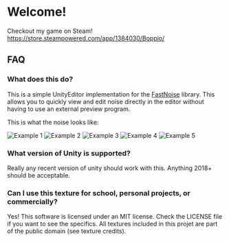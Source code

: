# Welcome!

Checkout my game on Steam! https://store.steampowered.com/app/1384030/Boppio/

## FAQ

### What does this do?

This is a simple UnityEditor implementation for the [FastNoise](https://github.com/Auburn/FastNoise) library. This allows you to quickly view and edit noise directly in the editor without having to use an external preview program.

This is what the noise looks like:

![Example 1](https://github.com/boppygames/FastNoiseEditorUnity/blob/main/ReadmeImg/Example1.png?raw=true)
![Example 2](https://github.com/boppygames/FastNoiseEditorUnity/blob/main/ReadmeImg/Example2.png?raw=true)
![Example 3](https://github.com/boppygames/FastNoiseEditorUnity/blob/main/ReadmeImg/Example3.png?raw=true)
![Example 4](https://github.com/boppygames/FastNoiseEditorUnity/blob/main/ReadmeImg/Example4.png?raw=true)
![Example 5](https://github.com/boppygames/FastNoiseEditorUnity/blob/main/ReadmeImg/Example5.png?raw=true)

### What version of Unity is supported?

Really any recent version of unity should work with this. Anything 2018+ should be acceptable.

### Can I use this texture for school, personal projects, or commercially?

Yes! This software is licensed under an MIT license. Check the LICENSE file if you want to see the specifics. All textures included in this projet are part of the public domain (see texture credits).
